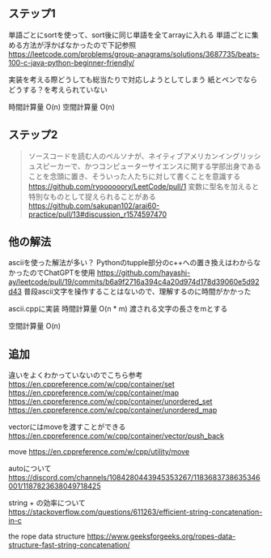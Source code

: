 ## ステップ1
単語ごとにsortを使って、sort後に同じ単語を全てarrayに入れる
単語ごとに集める方法が浮かばなかったので下記参照
https://leetcode.com/problems/group-anagrams/solutions/3687735/beats-100-c-java-python-beginner-friendly/

実装を考える際どうしても総当たりで対応しようとしてしまう
紙とペンでならどうする？を考えられていない

時間計算量
O(n)
空間計算量
O(n)

## ステップ2
>ソースコードを読む人のペルソナが、ネイティブアメリカンイングリッシュスピーカーで、かつコンピューターサイエンスに関する学部出身であることを念頭に置き、そういった人たちに対して書くことを意識する
https://github.com/ryoooooory/LeetCode/pull/1
変数に型名を加えると特別なものとして捉えられることがある
https://github.com/sakupan102/arai60-practice/pull/13#discussion_r1574597470


## 他の解法
asciiを使った解法が多い？
Pythonのtupple部分のc++への置き換えはわからなかったのでChatGPTを使用
https://github.com/hayashi-ay/leetcode/pull/19/commits/b6a9f2716a394c4a20d974d178d39060e5d92d43
普段ascii文字を操作することはないので、理解するのに時間がかかった

ascii.cppに実装
時間計算量
O(n * m) 
渡される文字の長さをmとする

空間計算量
O(n)

## 追加
違いをよくわかっていないのでこちら参考
https://en.cppreference.com/w/cpp/container/set
https://en.cppreference.com/w/cpp/container/map
https://en.cppreference.com/w/cpp/container/unordered_set
https://en.cppreference.com/w/cpp/container/unordered_map

vectorにはmoveを渡すことができる
https://en.cppreference.com/w/cpp/container/vector/push_back

move
https://en.cppreference.com/w/cpp/utility/move

autoについて
https://discord.com/channels/1084280443945353267/1183683738635346001/1187823638049718425

string + の効率について
https://stackoverflow.com/questions/611263/efficient-string-concatenation-in-c

the rope data structure
https://www.geeksforgeeks.org/ropes-data-structure-fast-string-concatenation/
